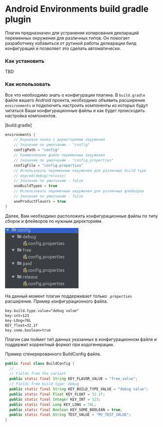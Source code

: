 # Android Environments build gradle plugin

Плагин предназначен для устранения копирования деклараций переменных 
окружения для различных типов. Он помогает разработчику избавиться от
рутиной работы делкарации билд конфигураций и позволяет это сделать 
автоматически.

### Как установить
TBD
 
### Как использовать

Все что необходимо знать о конфигурации плагина. В `build.gradle` файле
вашего Android проекта, необходимо объявить расширение `environments` и 
подключить настроить компоненты из которых будут читаться Ваши 
конфигурационные файлы и как будет происходить настройка компонентов.

[build.gradle]
```groovy
environments { 
    // Корневая папка с директориями окружения
    // Значение по умолчанию - "config" 
    configPath = "config"  
    // Наименование файла переменных окружения
    // Значение по умолчанию - "config.properties"
    configFile = "config.properties"
    // Использовать переменные окружения для различных build type 
    // версий(debug/release)
    // Значение по умолчанию - false
    useBuildTypes = true 
    // Использовать переменные окружения для различных флейворов
    // Значение по умолчанию - false
    useProductFlavors = true
}
``` 

Далее, Вам необходимо расположить конфигурационные файлы по типу сборок 
и флейворов по нужным директориям.

![Папка с конфигурациями!](img/config.png "Папка с конфигурациями")

На данный момент плагин поддерживает только `.properties` расширение. 
Пример конфигурационного файла.
```properties
key.build.type.value="debug value"
key-int=123
key-LOng=78L
KEY_float=32.1f
key.some.boolean=true
```
Плагин сам поймет тип данных указанных в конфигурационном файле и 
поддержит корректный формат при кодогенерации.

Пример сгенерированного BuildConfig файла.
```java
public final class BuildConfig {
  //...
  // Fields from the variant
  public static final String KEY_FLAVOR_VALUE = "free_value";
  // Fields from build type: debug
  public static final String KEY_BUILD_TYPE_VALUE = "debug value";
  public static final Float KEY_FLOAT = 32.1f;
  public static final Integer KEY_INT = 123;
  public static final Long KEY_LONG = 78L;
  public static final Boolean KEY_SOME_BOOLEAN = true;
  public static final String TEST_VALUE = "MY_TEST_VALUE";
}
```
